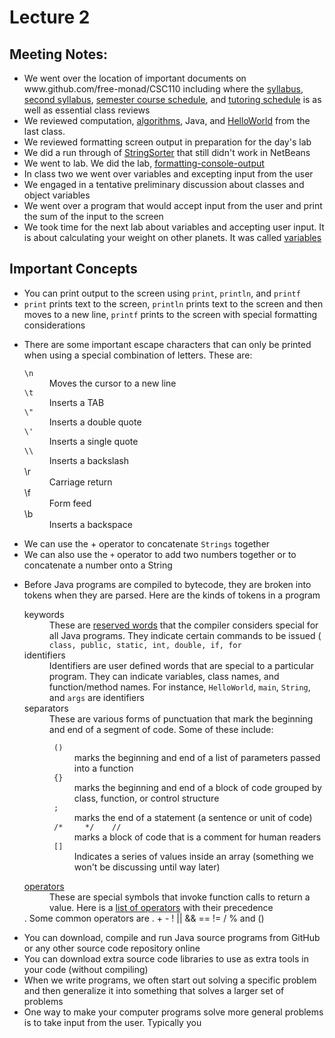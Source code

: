 <!DOCTYPE html>
<html>
<head>
</head>
<body>
<h1> Lecture 2 </h1>
<h2> Meeting Notes: </h2>
<ul>
	<li> We went over the location of important documents on www.github.com/free-monad/CSC110 including where the <a href="https://github.com/free-monad/CSC110/blob/master/course-documents/syllabus-CSC110-Fall-2019.pdf">syllabus</a>, <a href="https://github.com/free-monad/CSC110/blob/master/course-documents/syllabus.md">second syllabus</a>, <a href="https://github.com/free-monad/CSC110/blob/master/course-documents/semester-schedule.md">semester course schedule</a>, and <a href="https://github.com/free-monad/CSC110/blob/master/course-documents/Fall-2019-Tutoring-Schedule.pdf">tutoring schedule</a> is as well as essential class reviews </li>
	<li> We reviewed computation, <a href="https://github.com/free-monad/CSC110/blob/master/reviews/algorithms.md">algorithms</a>, Java, and <a href="https://github.com/free-monad/CSC110/blob/master/labs/hello-world.md">HelloWorld</a> from the last class. </li>
	<li> We reviewed formatting screen output in preparation for the day's lab</li>
	<li> We did a run through of <a href="https://github.com/PeterAdamson/CS2043-StringSorter">StringSorter</a> that still didn't work in NetBeans </li>
	<li> We went to lab. We did the lab, <a href="https://github.com/free-monad/CSC110/blob/master/labs/formatting-console-output.md">formatting-console-output</a> </li>
	<li> In class two we went over variables and excepting input from the user </li>
	<li> We engaged in a tentative preliminary discussion about classes and object variables </li>
	<li> We went over a program that would accept input from the user and print the sum of the input to the screen </li>
	<li> We took time for the next lab about variables and accepting user input. It is about calculating your weight on other planets. It was called <a href="https://github.com/free-monad/CSC110/blob/master/labs/variables.md">variables</a> </li>
</ul>
<h2> Important Concepts </h2>
<ul>
	<li> You can print output to the screen using <code>print</code>, <code>println</code>, and <code>printf</code> </li>
	<li> <code>print</code> prints text to the screen, <code>println</code> prints text to the screen and then moves to a new line, <code>printf</code> prints to the screen with special formatting considerations</li>
	<li> 
			<p>There are some important escape characters that can only be printed when using a special combination of letters. These are:</p>
			<dl>
				<dt><code>\n</code></dt>
				<dd>Moves the cursor to a new line</dd>
				<dt><code>\t</code></dt>
				<dd>Inserts a TAB</dd>
				<dt><code>\"</code></dt>
				<dd>Inserts a double quote</dd>
				<dt><code>\'</code></dt>
				<dd>Inserts a single quote</dd>
				<dt><code>\\</code></dt>
				<dd>Inserts a backslash</dd>
				<dt>\r</dt>
				<dd>Carriage return</dd>
				<dt>\f</dt>
				<dd>Form feed</dd>
				<dt>\b</dt>
				<dd>Inserts a backspace</dd>
			</dl>
	</li>
	<li> We can use the + operator to concatenate <code>Strings</code> together</li>
	<li> We can also use the <code>+</code> operator to add two numbers together or to concatenate a number onto a String </li>
	<li>
		<p> Before Java programs are compiled to bytecode, they are broken into tokens when they are parsed. Here are the kinds of tokens in a program </p>
		<dl>
			<dt> keywords </dt>
			<dd> These are <a href="https://github.com/free-monad/CSC110/blob/master/reviews/cheatsheets/java-keywords.md">reserved words</a> that the compiler considers special for all Java programs. They indicate certain commands to be issued (<code> class, public, static, int, double, if, for</code></dd>
			<dt> identifiers </dt>
			<dd> Identifiers are user defined words that are special to a particular program. They can indicate variables, class names, and function/method names. For instance, <code>HelloWorld</code>, <code>main</code>, <code>String</code>, and <code>args</code> are identifiers
 </dd>
			<dt> separators </dt>
			<dd> These are various forms of punctuation that mark the beginning and end of a segment of code. Some of these include:
				<dl>
					<dt><code> ()</code> </dt>
					<dd> marks the beginning and end of a list of parameters passed into a function </dd>
					<dt><code> {} </code> </dt>
					<dd> marks the beginning and end of a block of code grouped by class, function, or control structure</dd>
					<dt><code> ;</code> </dt>
					<dd> marks the end of a statement (a sentence or unit of code) </dd>
					<dt> <code> /*     */    // </code> </dt>
					<dd> marks a block of code that is a comment for human readers</dd>
					<dt> <code> []</code></dt>
					<dd> Indicates a series of values inside an array (something we won't be discussing until way later)</dd>
				</dl>
			</dd>
			<dt> <a href="https://github.com/free-monad/CSC110/blob/master/reviews/operators.md">operators</a> </dt>
			<dd>These are special symbols that invoke function calls to return a value. Here is a <a href="https://github.com/free-monad/CSC110/blob/master/reviews/cheatsheets/operator-precedence.md">list of operators</a> with their precedence</dd>. Some common operators are . + - ! || && == != / % and ()</dd>
		</dl>
	<li> You can download, compile and run Java source programs from GitHub or any other source code repository online </li>
	<li> You can download extra source code libraries to use as extra tools in your code (without compiling)</li>
	<li> When we write programs, we often start out solving a specific problem and then generalize it into something that solves a larger set of problems </li>
	<li> One way to make your computer programs solve more general problems is to take input from the user. Typically you 	
</ul>
</body>
</html>
